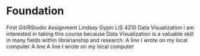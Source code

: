 # Foundation
First Git/RStudio Assignment
Lindsay Gypin LIS 4210 Data Visualization
I am interested in taking this course because Data Visualization is a valuable skill in many fields within librarianship and research.
A line I wrote on my local computer
A line
A line I wrote on my local computer
